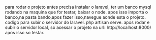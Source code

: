 para rodar o projeto antes precisa instalar o laravel, ter um banco mysql rodando na maquina que for testar,
baixar o node. apos isso
importa o banco,na pasta bando,apos fazer isso,navegue aonde esta o projeto.
codigo para subir o servidor do laravel.
php artisan serve.
apos rodar e subir o servidor local,
so acessar o  projeto na url: http://localhost:8000/
apos isso so testar.